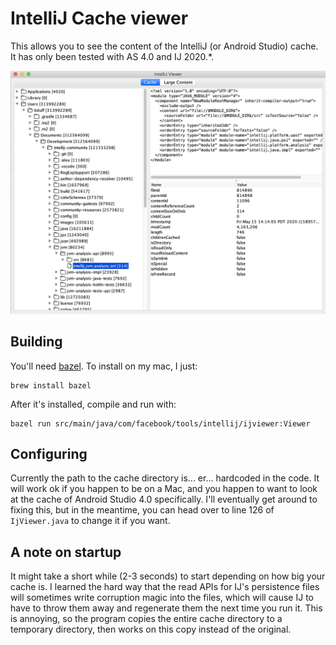 # IntelliJ Cache viewer

This allows you to see the content of the IntelliJ (or Android Studio) cache. It has only been tested with AS 4.0 and IJ 2020.*.

<img src="https://raw.githubusercontent.com/brianduff/ijcv/master/screenshot.png" width="650" />

## Building

You'll need [bazel](https://bazel.io). To install on my mac, I just:

```
brew install bazel
```

After it's installed, compile and run with:

```
bazel run src/main/java/com/facebook/tools/intellij/ijviewer:Viewer
```

## Configuring

Currently the path to the cache directory is... er... hardcoded in the code. It will work ok if you happen to be on a Mac, and you happen to want to look at the cache of Android Studio 4.0 specifically. I'll eventually get around to fixing this, but in the meantime, you can head over to line 126 of `IjViewer.java` to change it if you want.

## A note on startup

It might take a short while (2-3 seconds) to start depending on how big your cache is. I learned the hard way that the read APIs for IJ's persistence files will sometimes write corruption magic into the files, which will cause IJ to have to throw them away and regenerate them the next time you run it. This is annoying, so the program copies the entire cache directory to a temporary directory, then works on this copy instead of the original.
